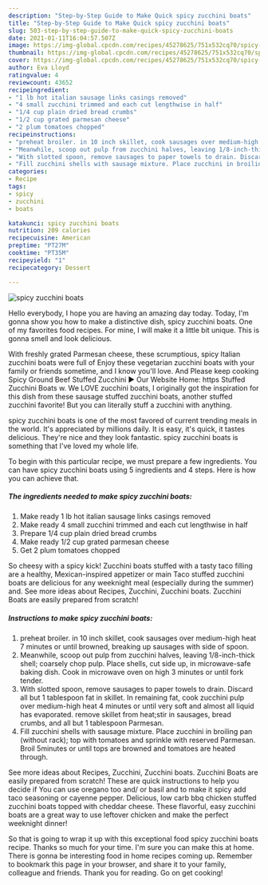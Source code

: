 ```yaml
---
description: "Step-by-Step Guide to Make Quick spicy zucchini boats"
title: "Step-by-Step Guide to Make Quick spicy zucchini boats"
slug: 503-step-by-step-guide-to-make-quick-spicy-zucchini-boats
date: 2021-01-11T16:04:57.507Z
image: https://img-global.cpcdn.com/recipes/45278625/751x532cq70/spicy-zucchini-boats-recipe-main-photo.jpg
thumbnail: https://img-global.cpcdn.com/recipes/45278625/751x532cq70/spicy-zucchini-boats-recipe-main-photo.jpg
cover: https://img-global.cpcdn.com/recipes/45278625/751x532cq70/spicy-zucchini-boats-recipe-main-photo.jpg
author: Eva Lloyd
ratingvalue: 4
reviewcount: 43652
recipeingredient:
- "1 lb hot italian sausage links casings removed"
- "4 small zucchini trimmed and each cut lengthwise in half"
- "1/4 cup plain dried bread crumbs"
- "1/2 cup grated parmesan cheese"
- "2 plum tomatoes chopped"
recipeinstructions:
- "preheat broiler. in 10 inch skillet, cook sausages over medium-high heat 7 minutes or until browned, breaking up sausages with side of spoon."
- "Meanwhile, scoop out pulp from zucchini halves, leaving 1/8-inch-thick shell; coarsely chop pulp. Place shells, cut side up, in microwave-safe baking dish. Cook in microwave oven on high 3 minutes or until fork tender."
- "With slotted spoon, remove sausages to paper towels to drain. Discard all but 1 tablespoon fat in skillet. In remaining fat, cook zucchini pulp over medium-high heat 4 minutes or until very soft and almost all liquid has evaporated. remove skillet from heat;stir in sausages, bread crumbs, and all but 1 tablespoon Parmesan."
- "Fill zucchini shells with sausage mixture. Place zucchini in broiling pan (without rack); top with tomatoes and sprinkle with reserved Parmesan. Broil 5minutes or until tops are browned and tomatoes are heated through."
categories:
- Recipe
tags:
- spicy
- zucchini
- boats

katakunci: spicy zucchini boats 
nutrition: 209 calories
recipecuisine: American
preptime: "PT27M"
cooktime: "PT35M"
recipeyield: "1"
recipecategory: Dessert

---
```



![spicy zucchini boats](https://img-global.cpcdn.com/recipes/45278625/751x532cq70/spicy-zucchini-boats-recipe-main-photo.jpg)

Hello everybody, I hope you are having an amazing day today. Today, I'm gonna show you how to make a distinctive dish, spicy zucchini boats. One of my favorites food recipes. For mine, I will make it a little bit unique. This is gonna smell and look delicious.

With freshly grated Parmesan cheese, these scrumptious, spicy Italian zucchini boats were full of Enjoy these vegetarian zucchini boats with your family or friends sometime, and I know you&#39;ll love. And Please keep cooking Spicy Ground Beef Stuffed Zucchini ► Our Website Home: https Stuffed Zucchini Boats w. We LOVE zucchini boats, I originally got the inspiration for this dish from these sausage stuffed zucchini boats, another stuffed zucchini favorite! But you can literally stuff a zucchini with anything.

spicy zucchini boats is one of the most favored of current trending meals in the world. It's appreciated by millions daily. It is easy, it's quick, it tastes delicious. They're nice and they look fantastic. spicy zucchini boats is something that I've loved my whole life.


To begin with this particular recipe, we must prepare a few ingredients. You can have spicy zucchini boats using 5 ingredients and 4 steps. Here is how you can achieve that.

<!--inarticleads1-->

##### The ingredients needed to make spicy zucchini boats:

1. Make ready 1 lb hot italian sausage links casings removed
1. Make ready 4 small zucchini trimmed and each cut lengthwise in half
1. Prepare 1/4 cup plain dried bread crumbs
1. Make ready 1/2 cup grated parmesan cheese
1. Get 2 plum tomatoes chopped


So cheesy with a spicy kick! Zucchini boats stuffed with a tasty taco filling are a healthy, Mexican-inspired appetizer or main Taco stuffed zucchini boats are delicious for any weeknight meal (especially during the summer) and. See more ideas about Recipes, Zucchini, Zucchini boats. Zucchini Boats are easily prepared from scratch! 

<!--inarticleads2-->

##### Instructions to make spicy zucchini boats:

1. preheat broiler. in 10 inch skillet, cook sausages over medium-high heat 7 minutes or until browned, breaking up sausages with side of spoon.
1. Meanwhile, scoop out pulp from zucchini halves, leaving 1/8-inch-thick shell; coarsely chop pulp. Place shells, cut side up, in microwave-safe baking dish. Cook in microwave oven on high 3 minutes or until fork tender.
1. With slotted spoon, remove sausages to paper towels to drain. Discard all but 1 tablespoon fat in skillet. In remaining fat, cook zucchini pulp over medium-high heat 4 minutes or until very soft and almost all liquid has evaporated. remove skillet from heat;stir in sausages, bread crumbs, and all but 1 tablespoon Parmesan.
1. Fill zucchini shells with sausage mixture. Place zucchini in broiling pan (without rack); top with tomatoes and sprinkle with reserved Parmesan. Broil 5minutes or until tops are browned and tomatoes are heated through.


See more ideas about Recipes, Zucchini, Zucchini boats. Zucchini Boats are easily prepared from scratch! These are quick instructions to help you decide if You can use oregano too and/ or basil and to make it spicy add taco seasoning or cayenne pepper. Delicious, low carb bbq chicken stuffed zucchini boats topped with cheddar cheese. These flavorful, easy zucchini boats are a great way to use leftover chicken and make the perfect weeknight dinner! 

So that is going to wrap it up with this exceptional food spicy zucchini boats recipe. Thanks so much for your time. I'm sure you can make this at home. There is gonna be interesting food in home recipes coming up. Remember to bookmark this page in your browser, and share it to your family, colleague and friends. Thank you for reading. Go on get cooking!
